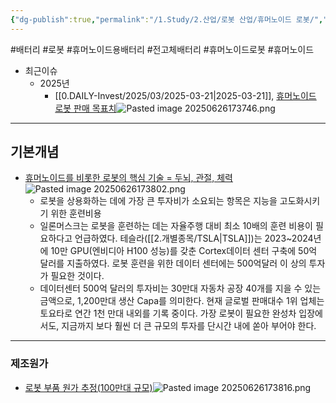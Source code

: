 ```yaml
---
{"dg-publish":true,"permalink":"/1.Study/2.산업/로봇 산업/휴머노이드 로봇/","created":"2025-03-21T23:36:22.646+09:00","updated":"2025-08-06T16:51:03.789+09:00"}
---
```


#배터리 #로봇 #휴머노이드용배터리 #전고체배터리 #휴머노이드로봇 #휴머노이드 

- 최근이슈
	- 2025년 
		- [[0.DAILY-Invest/2025/03/2025-03-21\|2025-03-21]], [휴머노이드 로봇 판매 목표치](3.21%20로봇의심장%20배터리.pdf#page=11&selection=17,0,23,3&color=yellow)![Pasted image 20250626173746.png](/img/user/attachments/Pasted%20image%2020250626173746.png)


---

## 기본개념

- [휴머노이드를 비롯한 로봇의 핵심 기술 = 두뇌, 관절, 체력](3.21%20로봇의심장%20배터리.pdf#page=10&selection=240,0,258,2&color=yellow)![Pasted image 20250626173802.png](/img/user/attachments/Pasted%20image%2020250626173802.png)
	- 로봇을 상용화하는 데에 가장 큰 투자비가 소요되는 항목은 지능을 고도화시키기 위한 훈련비용
	- 일론머스크는 로봇을 훈련하는 데는 자율주행 대비 최소 10배의 훈련 비용이 필요하다고 언급하였다. 테슬라([[2.개별종목/TSLA\|TSLA]])는 2023~2024년에 10만 GPU(엔비디아 H100 성능)를 갖춘 Cortex데이터 센터 구축에 50억 달러를 지출하였다. 로봇 훈련을 위한 데이터 센터에는 500억달러 이 상의 투자가 필요한 것이다. 
	- 데이터센터 500억 달러의 투자비는 30만대 자동차 공장 40개를 지을 수 있는 금액으로, 1,200만대 생산 Capa를 의미한다. 현재 글로벌 판매대수 1위 업체는 토요타로 연간 1천 만대 내외를 기록 중이다. 가장 로봇이 필요한 완성차 입장에서도, 지금까지 보다 훨씬 더 큰 규모의 투자를 단시간 내에 쏟아 부어야 한다.

---

### 제조원가

- [로봇 부품 원가 추정(100만대 규모)](3.21%20로봇의심장%20배터리.pdf#page=12&selection=17,0,29,1&color=yellow)![Pasted image 20250626173816.png](/img/user/attachments/Pasted%20image%2020250626173816.png)